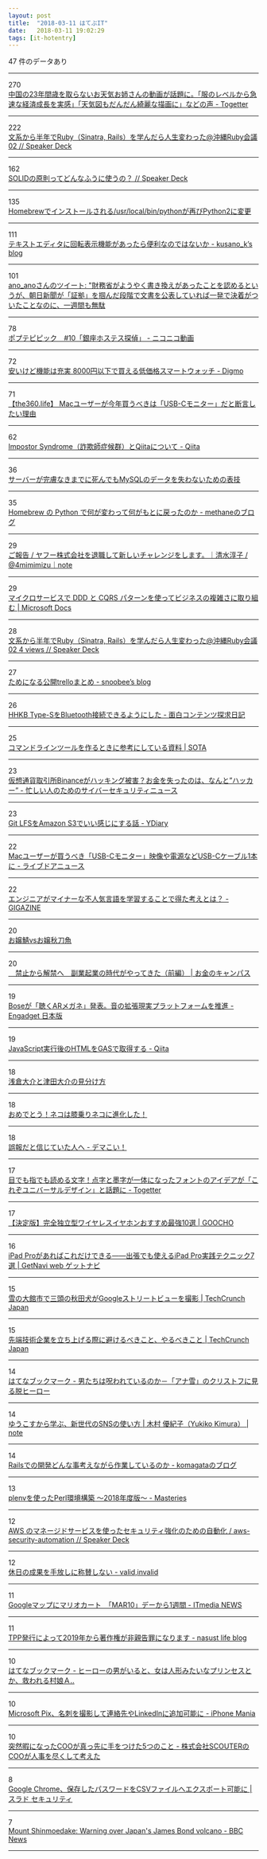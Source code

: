 ```yaml
---
layout: post
title:  "2018-03-11 はてぶIT"
date:   2018-03-11 19:02:29
tags: [it-hotentry]
---
```

47 件のデータあり

<hr><div class="row">
<div class="col-1"><span class="badge badge-pill badge-success h2">270</span></div>
<div class="col-11"><a href='https://togetter.com/li/1207190' target='_blank'>中国の23年間歳を取らないお天気お姉さんの動画が話題に。「服のレベルから急速な経済成長を実感」「天気図もだんだん綺麗な描画に」などの声 - Togetter</a></div>
</div>
<hr>
<div class="row">
<div class="col-1"><span class="badge badge-pill badge-success h2">222</span></div>
<div class="col-11"><a href='https://speakerdeck.com/masayoshi2018/wen-xi-karaban-nian-deruby-sinatra-rails-woxue-ndararen-sheng-bian-watuta-at-chong-nawa-rubyhui-yi-02' target='_blank'>文系から半年でRuby（Sinatra, Rails）を学んだら人生変わった@沖縄Ruby会議02 // Speaker Deck</a></div>
</div>
<hr>
<div class="row">
<div class="col-1"><span class="badge badge-pill badge-success h2">162</span></div>
<div class="col-11"><a href='https://speakerdeck.com/hidenorigoto/solidfalseyuan-ze-tutedonnahuunishi-ufalse' target='_blank'>SOLIDの原則ってどんなふうに使うの？ // Speaker Deck</a></div>
</div>
<hr>
<div class="row">
<div class="col-1"><span class="badge badge-pill badge-success h2">135</span></div>
<div class="col-11"><a href='https://rcmdnk.com/blog/2018/03/10/computer-mac-homebrew-python/' target='_blank'>Homebrewでインストールされる/usr/local/bin/pythonが再びPython2に変更</a></div>
</div>
<hr>
<div class="row">
<div class="col-1"><span class="badge badge-pill badge-success h2">111</span></div>
<div class="col-11"><a href='http://kusano-k.hatenablog.com/entry/2018/03/10/172057' target='_blank'>テキストエディタに回転表示機能があったら便利なのではないか - kusano_k’s blog</a></div>
</div>
<hr>
<div class="row">
<div class="col-1"><span class="badge badge-pill badge-success h2">101</span></div>
<div class="col-11"><a href='http://twitter.com/ano_ano_ano/status/972434780053585920' target='_blank'>ano_anoさんのツイート: "財務省がようやく書き換えがあったことを認めるというが、朝日新聞が「証拠」を掴んだ段階で文書を公表していれば一発で決着がついたことなのに、一週間も無駄</a></div>
</div>
<hr>
<div class="row">
<div class="col-1"><span class="badge badge-pill badge-success h2">78</span></div>
<div class="col-11"><a href='http://www.nicovideo.jp/watch/1520475440' target='_blank'>ポプテピピック　#10「銀座ホステス探偵」 - ニコニコ動画</a></div>
</div>
<hr>
<div class="row">
<div class="col-1"><span class="badge badge-pill badge-success h2">72</span></div>
<div class="col-11"><a href='https://digmo.infoseek.co.jp/articles-941' target='_blank'>安いけど機能は充実 8000円以下で買える低価格スマートウォッチ - Digmo</a></div>
</div>
<hr>
<div class="row">
<div class="col-1"><span class="badge badge-pill badge-success h2">71</span></div>
<div class="col-11"><a href='http://the360.life/U1301.doit?id=3025' target='_blank'>【the360.life】 Macユーザーが今年買うべきは「USB-Cモニター」だと断言したい理由</a></div>
</div>
<hr>
<div class="row">
<div class="col-1"><span class="badge badge-pill badge-success h2">62</span></div>
<div class="col-11"><a href='https://qiita.com/acro5piano/items/c4f2835a8e001e8335a8' target='_blank'>Impostor Syndrome（詐欺師症候群）とQiitaについて - Qiita</a></div>
</div>
<hr>
<div class="row">
<div class="col-1"><span class="badge badge-pill badge-success h2">36</span></div>
<div class="col-11"><a href='https://www.slideshare.net/yoku0825/mysql-90218198' target='_blank'>サーバーが完膚なきまでに死んでもMySQLのデータを失わないための表技</a></div>
</div>
<hr>
<div class="row">
<div class="col-1"><span class="badge badge-pill badge-success h2">35</span></div>
<div class="col-11"><a href='https://methane.hatenablog.jp/entry/2018/03/11/Homebrew_%E3%81%AE_Python_%E3%81%A7%E4%BD%95%E3%81%8C%E5%A4%89%E3%82%8F%E3%81%A3%E3%81%A6%E4%BD%95%E3%81%8C%E3%82%82%E3%81%A8%E3%81%AB%E6%88%BB%E3%81%A3%E3%81%9F%E3%81%AE%E3%81%8B' target='_blank'>Homebrew の Python で何が変わって何がもとに戻ったのか - methaneのブログ</a></div>
</div>
<hr>
<div class="row">
<div class="col-1"><span class="badge badge-pill badge-success h2">29</span></div>
<div class="col-11"><a href='https://note.mu/4mimimizu/n/nf7287dc164b7' target='_blank'>ご報告 / ヤフー株式会社を退職して新しいチャレンジをします。｜清水淳子 / @4mimimizu｜note</a></div>
</div>
<hr>
<div class="row">
<div class="col-1"><span class="badge badge-pill badge-success h2">29</span></div>
<div class="col-11"><a href='https://docs.microsoft.com/ja-jp/dotnet/standard/microservices-architecture/microservice-ddd-cqrs-patterns/' target='_blank'>マイクロサービスで DDD と CQRS パターンを使ってビジネスの複雑さに取り組む | Microsoft Docs</a></div>
</div>
<hr>
<div class="row">
<div class="col-1"><span class="badge badge-pill badge-success h2">28</span></div>
<div class="col-11"><a href='https://speakerdeck.com/masayoshi2018/wen-xi-karaban-nian-deruby-sinatra-rails-woxue-ndararen-sheng-bian-watuta-at-chong-nawa-rubyhui-yi-02-4-views' target='_blank'>文系から半年でRuby（Sinatra, Rails）を学んだら人生変わった@沖縄Ruby会議02 4 views // Speaker Deck</a></div>
</div>
<hr>
<div class="row">
<div class="col-1"><span class="badge badge-pill badge-success h2">27</span></div>
<div class="col-11"><a href='https://snoobee.hatenablog.com/entry/2018/03/10/151825' target='_blank'>ためになる公開trelloまとめ - snoobee’s blog</a></div>
</div>
<hr>
<div class="row">
<div class="col-1"><span class="badge badge-pill badge-success h2">26</span></div>
<div class="col-11"><a href='http://blog.horimisli.me/entry/type-s-bt' target='_blank'>HHKB Type-SをBluetooth接続できるようにした - 面白コンテンツ探求日記</a></div>
</div>
<hr>
<div class="row">
<div class="col-1"><span class="badge badge-pill badge-success h2">25</span></div>
<div class="col-11"><a href='https://deeeet.com/writing/2014/08/27/cli-reference/' target='_blank'>コマンドラインツールを作るときに参考にしている資料 | SOTA</a></div>
</div>
<hr>
<div class="row">
<div class="col-1"><span class="badge badge-pill badge-success h2">23</span></div>
<div class="col-11"><a href='http://nanashi0x.hatenablog.com/entry/2018/03/09/193000' target='_blank'>仮想通貨取引所Binanceがハッキング被害？お金を失ったのは、なんと”ハッカー” - 忙しい人のためのサイバーセキュリティニュース</a></div>
</div>
<hr>
<div class="row">
<div class="col-1"><span class="badge badge-pill badge-success h2">23</span></div>
<div class="col-11"><a href='http://ydkk.hateblo.jp/entry/2017/12/07/120000' target='_blank'>Git LFSをAmazon S3でいい感じにする話 - YDiary</a></div>
</div>
<hr>
<div class="row">
<div class="col-1"><span class="badge badge-pill badge-success h2">22</span></div>
<div class="col-11"><a href='http://news.livedoor.com/article/detail/14414300/' target='_blank'>Macユーザーが買うべき「USB-Cモニター」映像や電源などUSB-Cケーブル1本に - ライブドアニュース</a></div>
</div>
<hr>
<div class="row">
<div class="col-1"><span class="badge badge-pill badge-success h2">22</span></div>
<div class="col-11"><a href='https://gigazine.net/news/20180311-elm-changed-mind/' target='_blank'>エンジニアがマイナーな不人気言語を学習することで得た考えとは？ - GIGAZINE</a></div>
</div>
<hr>
<div class="row">
<div class="col-1"><span class="badge badge-pill badge-success h2">20</span></div>
<div class="col-11"><a href='https://anond.hatelabo.jp/20180311110839' target='_blank'>お嬢鯖vsお嬢秋刀魚</a></div>
</div>
<hr>
<div class="row">
<div class="col-1"><span class="badge badge-pill badge-success h2">20</span></div>
<div class="col-11"><a href='https://money-campus.net/archives/4387' target='_blank'>　禁止から解禁へ　副業起業の時代がやってきた（前編） | お金のキャンパス</a></div>
</div>
<hr>
<div class="row">
<div class="col-1"><span class="badge badge-pill badge-success h2">19</span></div>
<div class="col-11"><a href='http://japanese.engadget.com/2018/03/10/bose-ar/' target='_blank'>Boseが「聴くARメガネ」発表。音の拡張現実プラットフォームを推進 - Engadget 日本版</a></div>
</div>
<hr>
<div class="row">
<div class="col-1"><span class="badge badge-pill badge-success h2">19</span></div>
<div class="col-11"><a href='https://qiita.com/icchi_h/items/4d560d9b451fc483a25e' target='_blank'>JavaScript実行後のHTMLをGASで取得する - Qiita</a></div>
</div>
<hr>
<div class="row">
<div class="col-1"><span class="badge badge-pill badge-success h2">18</span></div>
<div class="col-11"><a href='https://anond.hatelabo.jp/20180311025000' target='_blank'>浅倉大介と津田大介の見分け方</a></div>
</div>
<hr>
<div class="row">
<div class="col-1"><span class="badge badge-pill badge-success h2">18</span></div>
<div class="col-11"><a href='https://anond.hatelabo.jp/20180311010716' target='_blank'>おめでとう！ネコは膝乗りネコに進化した！</a></div>
</div>
<hr>
<div class="row">
<div class="col-1"><span class="badge badge-pill badge-success h2">18</span></div>
<div class="col-11"><a href='http://rootport.hateblo.jp/entry/2018/goho' target='_blank'>誤報だと信じていた人へ - デマこい！</a></div>
</div>
<hr>
<div class="row">
<div class="col-1"><span class="badge badge-pill badge-success h2">17</span></div>
<div class="col-11"><a href='https://togetter.com/li/1207072' target='_blank'>目でも指でも読める文字！点字と墨字が一体になったフォントのアイデアが「これぞユニバーサルデザイン」と話題に - Togetter</a></div>
</div>
<hr>
<div class="row">
<div class="col-1"><span class="badge badge-pill badge-success h2">17</span></div>
<div class="col-11"><a href='https://goocho.jp/3543' target='_blank'>【決定版】完全独立型ワイヤレスイヤホンおすすめ最強10選 | GOOCHO</a></div>
</div>
<hr>
<div class="row">
<div class="col-1"><span class="badge badge-pill badge-success h2">16</span></div>
<div class="col-11"><a href='https://getnavi.jp/digital/237559/' target='_blank'>iPad Proがあればこれだけできる――出張でも使えるiPad Pro実践テクニック7選 | GetNavi web ゲットナビ</a></div>
</div>
<hr>
<div class="row">
<div class="col-1"><span class="badge badge-pill badge-success h2">15</span></div>
<div class="col-11"><a href='http://jp.techcrunch.com/2018/03/10/2018-03-09-whos-a-very-good-street-view-camera-you-are/' target='_blank'>雪の大館市で三頭の秋田犬がGoogleストリートビューを撮影 | TechCrunch Japan</a></div>
</div>
<hr>
<div class="row">
<div class="col-1"><span class="badge badge-pill badge-success h2">15</span></div>
<div class="col-11"><a href='http://jp.techcrunch.com/2018/03/11/2018-03-06-the-dos-and-donts-of-crafting-frontier-tech-companies/' target='_blank'>先端技術企業を立ち上げる際に避けるべきこと、やるべきこと | TechCrunch Japan</a></div>
</div>
<hr>
<div class="row">
<div class="col-1"><span class="badge badge-pill badge-success h2">14</span></div>
<div class="col-11"><a href='http://b.hatena.ne.jp/entry/s/anond.hatelabo.jp/20180309162913' target='_blank'>はてなブックマーク - 男たちは呪われているのか－「アナ雪」のクリストフに見る脱ヒーロー</a></div>
</div>
<hr>
<div class="row">
<div class="col-1"><span class="badge badge-pill badge-success h2">14</span></div>
<div class="col-11"><a href='https://note.mu/yukikokimura/n/nadf9abf22a4e' target='_blank'>ゆうこすから学ぶ、新世代のSNSの使い方 | 木村 優紀子（Yukiko Kimura） | note</a></div>
</div>
<hr>
<div class="row">
<div class="col-1"><span class="badge badge-pill badge-success h2">14</span></div>
<div class="col-11"><a href='http://docs.komagata.org/5485' target='_blank'>Railsでの開発どんな事考えながら作業しているのか - komagataのブログ</a></div>
</div>
<hr>
<div class="row">
<div class="col-1"><span class="badge badge-pill badge-success h2">13</span></div>
<div class="col-11"><a href='https://papix.hatenablog.com/entry/2018/03/10/160838' target='_blank'>plenvを使ったPerl環境構築 〜2018年度版〜 - Masteries</a></div>
</div>
<hr>
<div class="row">
<div class="col-1"><span class="badge badge-pill badge-success h2">12</span></div>
<div class="col-11"><a href='http://ift.tt/2FprD3h' target='_blank'>AWS のマネージドサービスを使ったセキュリティ強化のための自動化 / aws-security-automation // Speaker Deck</a></div>
</div>
<hr>
<div class="row">
<div class="col-1"><span class="badge badge-pill badge-success h2">12</span></div>
<div class="col-11"><a href='http://ohbarye.hatenablog.jp/entry/2018/03/11/013727' target='_blank'>休日の成果を手放しに称賛しない - valid,invalid</a></div>
</div>
<hr>
<div class="row">
<div class="col-1"><span class="badge badge-pill badge-success h2">11</span></div>
<div class="col-11"><a href='http://www.itmedia.co.jp/news/articles/1803/10/news019.html' target='_blank'>Googleマップにマリオカート　「MAR10」デーから1週間 - ITmedia NEWS</a></div>
</div>
<hr>
<div class="row">
<div class="col-1"><span class="badge badge-pill badge-success h2">11</span></div>
<div class="col-11"><a href='http://nasust.hatenablog.com/entry/2018/03/11/092125' target='_blank'>TPP発行によって2019年から著作権が非親告罪になります - nasust life blog</a></div>
</div>
<hr>
<div class="row">
<div class="col-1"><span class="badge badge-pill badge-success h2">10</span></div>
<div class="col-11"><a href='http://b.hatena.ne.jp/entry/s/anond.hatelabo.jp/20180310181502' target='_blank'>はてなブックマーク - ヒーローの男がいると、女は人形みたいなプリンセスとか、救われる村娘Ａ..</a></div>
</div>
<hr>
<div class="row">
<div class="col-1"><span class="badge badge-pill badge-success h2">10</span></div>
<div class="col-11"><a href='https://iphone-mania.jp/news-205486/' target='_blank'>Microsoft Pix、名刺を撮影して連絡先やLinkedInに追加可能に - iPhone Mania</a></div>
</div>
<hr>
<div class="row">
<div class="col-1"><span class="badge badge-pill badge-success h2">10</span></div>
<div class="col-11"><a href='http://reno-coo.hatenablog.jp/entry/2018/03/10/172034' target='_blank'>突然暇になったCOOが真っ先に手をつけた5つのこと - 株式会社SCOUTERのCOOが人事を尽くして考えた</a></div>
</div>
<hr>
<div class="row">
<div class="col-1"><span class="badge badge-pill badge-success h2">8</span></div>
<div class="col-11"><a href='https://security.srad.jp/story/18/03/11/0448247/' target='_blank'>Google Chrome、保存したパスワードをCSVファイルへエクスポート可能に | スラド セキュリティ</a></div>
</div>
<hr>
<div class="row">
<div class="col-1"><span class="badge badge-pill badge-success h2">7</span></div>
<div class="col-11"><a href='http://www.bbc.com/news/world-asia-43356337' target='_blank'>Mount Shinmoedake: Warning over Japan's James Bond volcano - BBC News</a></div>
</div>
<hr>
